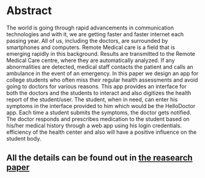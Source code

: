 # Abstract
The world is going through rapid
advancements in communication
technologies and with it, we are getting
faster and faster internet each passing year.
All of us, including the doctors, are
surrounded by smartphones and
computers. Remote Medical care is a field
that is emerging rapidly in this
background. Results are transmitted to the
Remote Medical Care centre, where they
are automatically analyzed. If any
abnormalities are detected, medical staff
contacts the patient and calls an ambulance
in the event of an emergency. In this paper
we design an app for college students who
often miss their regular health assessments
and avoid going to doctors for various
reasons. This app provides an interface for
both the doctors and the students to
interact and also digitizes the health report
of the student/user. The student, when in need, can enter his symptoms in the
interface provided to him which would be
the HelloDoctor app. Each time a student
submits the symptoms, the doctor gets
notified. The doctor responds and
prescribes medication to the student based
on his/her medical history through a web
app using his login credentials.
efficiency of the health center and also will
have a positive influence on the student
body.

## All the details can be found out in [the reasearch paper](https://github.com/manangupta12/TechPharma/blob/master/Techpharma_research%20paper.pdf)
